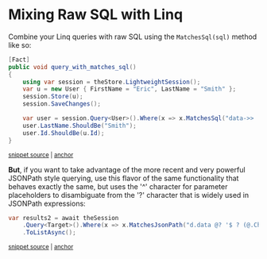 # Mixing Raw SQL with Linq

Combine your Linq queries with raw SQL using the `MatchesSql(sql)` method like so:

<!-- snippet: sample_query_with_matches_sql -->
<a id='snippet-sample_query_with_matches_sql'></a>
```cs
[Fact]
public void query_with_matches_sql()
{
    using var session = theStore.LightweightSession();
    var u = new User { FirstName = "Eric", LastName = "Smith" };
    session.Store(u);
    session.SaveChanges();

    var user = session.Query<User>().Where(x => x.MatchesSql("data->> 'FirstName' = ?", "Eric")).Single();
    user.LastName.ShouldBe("Smith");
    user.Id.ShouldBe(u.Id);
}
```
<sup><a href='https://github.com/JasperFx/marten/blob/master/src/DocumentDbTests/Reading/query_by_sql.cs#L267-L282' title='Snippet source file'>snippet source</a> | <a href='#snippet-sample_query_with_matches_sql' title='Start of snippet'>anchor</a></sup>
<!-- endSnippet -->

**But**, if you want to take advantage of the more recent and very powerful JSONPath style querying, use this flavor of 
the same functionality that behaves exactly the same, but uses the '^' character for parameter placeholders to disambiguate
from the '?' character that is widely used in JSONPath expressions:

<!-- snippet: sample_using_MatchesJsonPath -->
<a id='snippet-sample_using_matchesjsonpath'></a>
```cs
var results2 = await theSession
    .Query<Target>().Where(x => x.MatchesJsonPath("d.data @? '$ ? (@.Children[*] == null || @.Children[*].size() == 0)'"))
    .ToListAsync();
```
<sup><a href='https://github.com/JasperFx/marten/blob/master/src/LinqTests/Bugs/Bug_3087_using_JsonPath_with_MatchesSql.cs#L28-L34' title='Snippet source file'>snippet source</a> | <a href='#snippet-sample_using_matchesjsonpath' title='Start of snippet'>anchor</a></sup>
<!-- endSnippet -->
